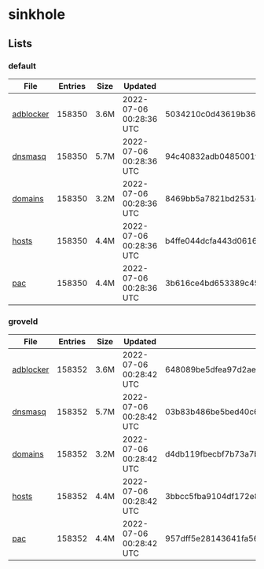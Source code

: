 # sinkhole

## Lists

### default

|File|Entries|Size|Updated|Hash|
|-|-|-|-|-|
|[adblocker](https://raw.githubusercontent.com/groveld/sinkhole/lists/default/adblocker.txt)|158350|3.6M|2022-07-06 00:28:36 UTC|5034210c0d43619b36c6134a271540578201ed7fcd1768f86c8596e877a0d5e5|
|[dnsmasq](https://raw.githubusercontent.com/groveld/sinkhole/lists/default/dnsmasq.txt)|158350|5.7M|2022-07-06 00:28:36 UTC|94c40832adb0485001ff53fcc4901364369451c7a3563f92bc718ec033d0842f|
|[domains](https://raw.githubusercontent.com/groveld/sinkhole/lists/default/domains.txt)|158350|3.2M|2022-07-06 00:28:36 UTC|8469bb5a7821bd2531d007dd21fb3f446154c0c9d404534eee246ce795f4933c|
|[hosts](https://raw.githubusercontent.com/groveld/sinkhole/lists/default/hosts.txt)|158350|4.4M|2022-07-06 00:28:36 UTC|b4ffe044dcfa443d0616b4fa28da01609fabe52feae756a467c77b2273c83408|
|[pac](https://raw.githubusercontent.com/groveld/sinkhole/lists/default/pac.txt)|158350|4.4M|2022-07-06 00:28:36 UTC|3b616ce4bd653389c45574097a911794d46474f66e0af0e52a4007eddc39ce5b|

### groveld

|File|Entries|Size|Updated|Hash|
|-|-|-|-|-|
|[adblocker](https://raw.githubusercontent.com/groveld/sinkhole/lists/groveld/adblocker.txt)|158352|3.6M|2022-07-06 00:28:42 UTC|648089be5dfea97d2ae557538fed5bbb8d283221f04f343b9f9a526d56f6644f|
|[dnsmasq](https://raw.githubusercontent.com/groveld/sinkhole/lists/groveld/dnsmasq.txt)|158352|5.7M|2022-07-06 00:28:42 UTC|03b83b486be5bed40c6e039cd97d9c54297b8a31240b9fb6b96ee79d752ce954|
|[domains](https://raw.githubusercontent.com/groveld/sinkhole/lists/groveld/domains.txt)|158352|3.2M|2022-07-06 00:28:42 UTC|d4db119fbecbf7b73a7b4f239dbb9a3e318974f170d3da3903945b5e48021306|
|[hosts](https://raw.githubusercontent.com/groveld/sinkhole/lists/groveld/hosts.txt)|158352|4.4M|2022-07-06 00:28:42 UTC|3bbcc5fba9104df172e814322b47019e26e6177ddd0bab6f24b86d3a1c62f607|
|[pac](https://raw.githubusercontent.com/groveld/sinkhole/lists/groveld/pac.txt)|158352|4.4M|2022-07-06 00:28:42 UTC|957dff5e28143641fa5604ae492f5b5520c322c17f9a6a0fbd1e414d82740414|
